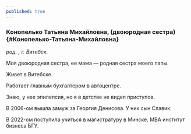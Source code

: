 ```yaml
---
published: true
---
```


### Конопелько Татьяна Михайловна, (двоюродная сестра) {#Конопелько-Татьяна-Михайловна}

_род. , г. Витебск._

Моя двоюродная сестра, ее мама — родная сестра моего папы.

Живет в Витебске. 

Работает главным бухгалтером в автоцентре.

Знаю, у нее эпилепсия, но я в детстве не видел приступов.

В 2006-ом вышла замуж за Георгия Денисова. У них сын Славик.

В 2022-ом поступила учиться в магистратуру в Минске. МВА институт бизнеса БГУ.

